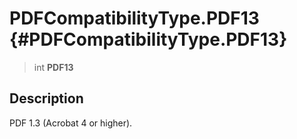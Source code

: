 PDFCompatibilityType.PDF13 {#PDFCompatibilityType.PDF13}
==========================

> int **PDF13**

Description
-----------

PDF 1.3 (Acrobat 4 or higher).
